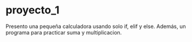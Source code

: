 # proyecto_1
Presento una pequeña calculadora usando solo if, elif y else.
Además, un programa para practicar suma y multiplicacion.
